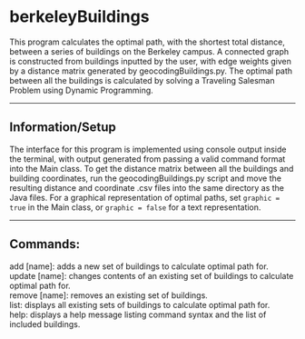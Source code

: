 # berkeleyBuildings
This program calculates the optimal path, with the shortest total distance, between a series of buildings on the Berkeley campus. 
A connected graph is constructed from buildings inputted by the user, with edge weights given by a distance matrix generated by geocodingBuildings.py.
The optimal path between all the buildings is calculated by solving a Traveling Salesman Problem using Dynamic Programming.
___
## Information/Setup
The interface for this program is implemented using console output inside the terminal, with output generated from passing a valid command format into the Main class.
To get the distance matrix between all the buildings and building coordinates, run the geocodingBuildings.py script and move the resulting distance and coordinate .csv files into the same directory as the Java files.
For a graphical representation of optimal paths, set `graphic = true` in the Main class, or `graphic = false` for a text representation.
___
## Commands:
add [name]: adds a new set of buildings to calculate optimal path for.  
update [name]: changes contents of an existing set of buildings to calculate optimal path for.  
remove [name]: removes an existing set of buildings.  
list: displays all existing sets of buildings to calculate optimal path for.  
help: displays a help message listing command syntax and the list of included buildings.
